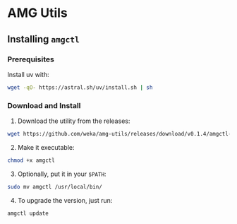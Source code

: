 # AMG Utils

## Installing `amgctl`

### Prerequisites
Install uv with:
```bash
wget -qO- https://astral.sh/uv/install.sh | sh
```

### Download and Install
1. Download the utility from the releases:
```bash
wget https://github.com/weka/amg-utils/releases/download/v0.1.4/amgctl-linux-amd64 -O amgctl
```

2. Make it executable:
```bash
chmod +x amgctl
```

3. Optionally, put it in your `$PATH`:
```bash
sudo mv amgctl /usr/local/bin/
```

4. To upgrade the version, just run:
```bash
amgctl update
```

